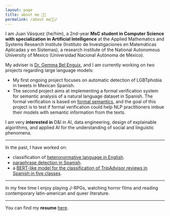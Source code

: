 ```yaml
---
layout: page
title: about me 👋🏾 
permalink: /about me👋🏾/
---
```


I am Juan Vásquez (he/him), a 2nd-year **MsC student in Computer Science with specialization in Artificial Intelligence** at the Applied Mathematics and Systems Research Institute (Instituto de Investigaciones en Matemáticas Aplicadas y en Sistemas), a research institute of the National Autonomous University of Mexico (Universidad Nacional Autónoma de México).

My adviser is [Dr. Gemma Bel Enguix](https://scholar.google.com/citations?hl=en&user=RXWYz10AAAAJ), and I am currently working on two projects regarding large language models:

- My first ongoing project focuses on automatic detection of LGBTphobia in tweets in Mexican Spanish.
- The second project aims at implementing a formal verification system for semantic analysis of a natural language dataset in Spanish. The formal verification is based on [formal semantics](https://eecoppock.info/bootcamp/Invitation_to_formal_semantics-2022Jan18.pdf), and the goal of this project is to test if formal verification could help NLP practitioners imbue their models with semantic information from the texts.

I am very **interested in** D&I in AI, data engineering, design of explainable algorithms, and applied AI for the understanding of social and linguistic phenomena.

---

In the past, I have worked on:

- classification of [heteronormative language in English](https://github.com/juanmvsa/HeteroCorpus).
- [paraphrase detection in Spanish](https://sites.google.com/view/par-mex/home).
- a [BERT-like model for the classification of TripAdvisor reviews in Spanish in five classes](https://github.com/juanmvsa/Sentiment-Analysis-TripAdvisor-Spanish).


---

In my free time I enjoy playing J-RPGs, watching horror films and reading contemporary latin-american and queer literature.

---

You can find my **resume** [here](https://juanmvsa.github.io/docs/cv.pdf).
